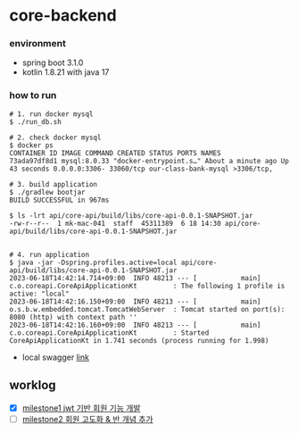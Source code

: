 # core-backend

### environment

- spring boot 3.1.0
- kotlin 1.8.21 with java 17

### how to run

```shell
# 1. run docker mysql
$ ./run_db.sh

# 2. check docker mysql
$ docker ps
CONTAINER ID IMAGE COMMAND CREATED STATUS PORTS NAMES
73ada97df8d1 mysql:8.0.33 "docker-entrypoint.s…" About a minute ago Up 43 seconds 0.0.0.0:3306- 33060/tcp our-class-bank-mysql >3306/tcp,

# 3. build application
$ ./gradlew bootjar
BUILD SUCCESSFUL in 967ms

$ ls -lrt api/core-api/build/libs/core-api-0.0.1-SNAPSHOT.jar
-rw-r--r--  1 mk-mac-041  staff  45311389  6 18 14:30 api/core-api/build/libs/core-api-0.0.1-SNAPSHOT.jar


# 4. run application
$ java -jar -Dspring.profiles.active=local api/core-api/build/libs/core-api-0.0.1-SNAPSHOT.jar
2023-06-18T14:42:14.714+09:00  INFO 48213 --- [           main] c.o.coreapi.CoreApiApplicationKt         : The following 1 profile is active: "local"
2023-06-18T14:42:16.150+09:00  INFO 48213 --- [           main] o.s.b.w.embedded.tomcat.TomcatWebServer  : Tomcat started on port(s): 8080 (http) with context path ''
2023-06-18T14:42:16.160+09:00  INFO 48213 --- [           main] c.o.coreapi.CoreApiApplicationKt         : Started CoreApiApplicationKt in 1.741 seconds (process running for 1.998)
```

- local swagger [link](http://localhost:8080/swagger-ui/index.html#/)

## worklog

- [x] [milestone1 jwt 기반 회원 기능 개발](https://github.com/Our-Class-Bank/core-backend/wiki/milestone1---jwt-%EA%B8%B0%EB%B0%98-%ED%9A%8C%EC%9B%90-%EA%B8%B0%EB%8A%A5-%EA%B0%9C%EB%B0%9C)
- [ ] [milestone2 회원 고도화 & 반 개념 추가](https://github.com/Our-Class-Bank/core-backend/wiki/milestone2---%ED%9A%8C%EC%9B%90-%EA%B3%A0%EB%8F%84%ED%99%94-&-%EB%B0%98-%EA%B0%9C%EB%85%90-%EC%B6%94%EA%B0%80)
